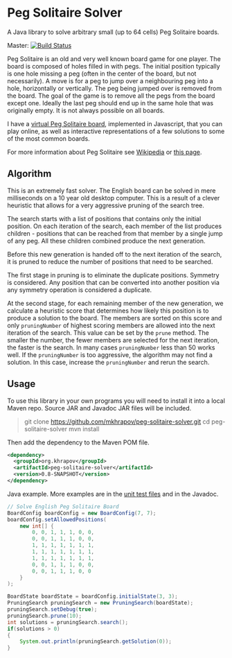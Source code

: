 # Peg Solitaire Solver

A Java library to solve arbitrary small (up to 64 cells) Peg Solitaire boards.

Master: [![Build Status](https://travis-ci.org/mkhrapov/peg-solitaire-solver.svg?branch=master)](https://travis-ci.org/mkhrapov/peg-solitaire-solver)

Peg Solitaire is an old and very well known board game for one player.
The board is composed of holes filled in with pegs. The initial position
typically is one hole missing a peg (often in the center of the board, but not necessarily).
A move is for a peg to jump over a neighbouring peg into a hole, horizontally or vertically.
The peg being jumped over is removed from the board. The goal of the game is to remove all
the pegs from the board except one. Ideally the last peg should end up in the same hole
that was originally empty. It is not always possible on all boards.

I have a [virtual Peg Solitaire board](https://www.khrapov.org/peg-solitaire/english.html),
implemented in Javascript, that you can play online, as well as interactive representations
of a few solutions to some of the most common boards.

For more information about Peg Solitaire see [Wikipedia](https://en.wikipedia.org/wiki/Peg_solitaire)
or [this page](http://www.gibell.net/pegsolitaire/).

## Algorithm

This is an extremely fast solver. The English board can be solved in mere milliseconds on a
10 year old desktop computer. This is a result of a clever heuristic that allows for a very
aggressive pruning of the search tree.

The search starts with a list of positions that contains only the initial position. On each
iteration of the search, each member of the list produces children - positions that can be
reached from that member by a single jump of any peg. All these children combined produce
the next generation.

Before this new generation is handed off to the next iteration of the search, it is pruned
to reduce the number of positions that need to be searched.

The first stage in pruning is to eliminate the duplicate positions. Symmetry is considered. Any
position that can be converted into another position via any symmetry operation is considered
a duplicate.

At the second stage, for each remaining member of the new generation, we calculate a heuristic
score that determines how likely this position is to produce a solution to the board. The
members are sorted on this score and only `pruningNumber` of highest scoring members are
allowed into the next iteration of the search. This value can be set by the `prune` method. The
smaller the number, the fewer members are selected for the next iteration, the faster is the
search. In many cases `pruningNumber` less than 50 works well. If the `pruningNumber` is too
aggressive, the algorithm may not find a solution. In this case, increase the `pruningNumber`
and rerun the search.

## Usage

To use this library in your own programs you will need to install it into a local Maven repo.
Source JAR and Javadoc JAR files will be included.

> git clone https://github.com/mkhrapov/peg-solitaire-solver.git
> cd peg-solitaire-solver
> mvn install

Then add the dependency to the Maven POM file.

```xml
<dependency>
  <groupId>org.khrapov</groupId>
  <artifactId>peg-solitaire-solver</artifactId>
  <version>0.8-SNAPSHOT</version>
</dependency>
```

Java example. More examples are in the 
[unit test files](https://github.com/mkhrapov/peg-solitaire-solver/blob/master/src/test/java/org/khrapov/pegsoltest/PruningSearchTest.java)
and in the Javadoc.

```java
// Solve English Peg Solitaire Board
BoardConfig boardConfig = new BoardConfig(7, 7);
boardConfig.setAllowedPositions(
    new int[] {
        0, 0, 1, 1, 1, 0, 0,
        0, 0, 1, 1, 1, 0, 0,
        1, 1, 1, 1, 1, 1, 1,
        1, 1, 1, 1, 1, 1, 1,
        1, 1, 1, 1, 1, 1, 1,
        0, 0, 1, 1, 1, 0, 0,
        0, 0, 1, 1, 1, 0, 0
    }
);

BoardState boardState = boardConfig.initialState(3, 3);
PruningSearch pruningSearch = new PruningSearch(boardState);
pruningSearch.setDebug(true);
pruningSearch.prune(10);
int solutions = pruningSearch.search();
if(solutions > 0)
{
    System.out.println(pruningSearch.getSolution(0));
}
```
